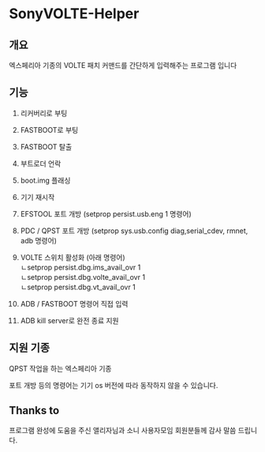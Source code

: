 # SonyVOLTE-Helper
## 개요
엑스페리아 기종의 VOLTE 패치 커맨드를 간단하게 입력해주는 프로그램 입니다
## 기능   
1. 리커버리로 부팅
2. FASTBOOT로 부팅
3. FASTBOOT 탈출
4. 부트로더 언락   
5. boot.img 플래싱
6. 기기 재시작

7. EFSTOOL 포트 개방 (setprop persist.usb.eng 1 명령어)
8. PDC / QPST 포트 개방 (setprop sys.usb.config diag,serial_cdev, rmnet, adb 명령어)
9. VOLTE 스위치 활성화 (아래 명령어)</br>
ㄴsetprop persist.dbg.ims_avail_ovr 1</br>
ㄴsetprop persist.dbg.volte_avail_ovr 1</br>
ㄴsetprop persist.dbg.vt_avail_ovr 1

10. ADB / FASTBOOT 명령어 직접 입력
11. ADB kill server로 완전 종료 지원
## 지원 기종  
QPST 작업을 하는 엑스페리아 기종

포트 개방 등의 명령어는 기기 os 버전에 따라 동작하지 않을 수 있습니다.
## Thanks to
프로그램 완성에 도움을 주신 앨리자님과 소니 사용자모임 회원분들께 감사 말씀 드립니다.
